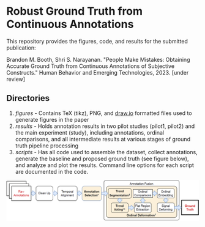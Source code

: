# Robust Ground Truth from Continuous Annotations
This repository provides the figures, code, and results for the submitted publication:

Brandon M. Booth, Shri S. Narayanan. "People Make Mistakes: Obtaining Accurate Ground Truth from Continuous Annotations of Subjective Constructs." Human Behavior and Emerging Technologies, 2023. [under review]

## Directories
1. *figures* - Contains TeX (tikz), PNG, and [draw.io](https://app.diagrams.net/) formatted files used to generate figures in the paper
1. *results* - Holds annotation results in two pilot studies (pilot1, pilot2) and the main experiment (study), including annotations, ordinal comparisons, and all intermediate results at various stages of ground truth pipeline processing
1. *scripts* - Has all code used to assemble the dataset, collect annotations, generate the baseline and proposed ground truth (see figure below), and analyze and plot the results. Command line options for each script are documented in the code.

![Proposed Ground Truth Pipeline Image](https://github.com/brandon-m-booth/2023_continuous_annotations/blob/master/figures/png/proposed_ground_truth_pipeline.png?raw=true)

